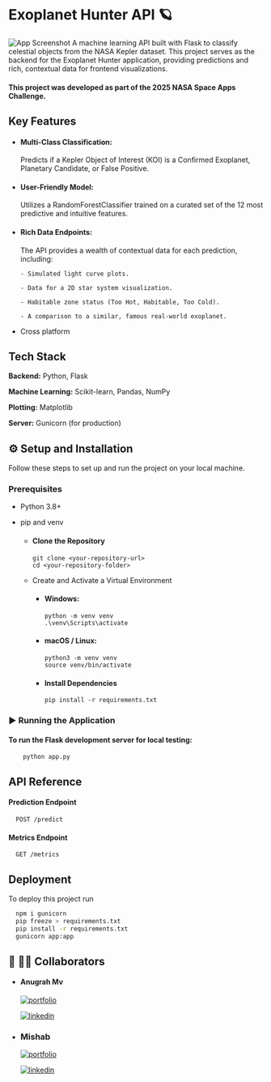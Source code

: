 
# Exoplanet Hunter API 🪐

![App Screenshot](https://ichef.bbci.co.uk/images/ic/480xn/p0m6nj30.jpg.webp)
A machine learning API built with Flask to classify celestial objects from the NASA Kepler dataset. This project serves as the backend for the Exoplanet Hunter application, providing predictions and rich, contextual data for frontend visualizations.

#### This project was developed as part of the 2025 NASA Space Apps Challenge.

## Key Features

- #### Multi-Class Classification: 
  Predicts if a   Kepler Object of Interest (KOI) is   a Confirmed Exoplanet, Planetary Candidate, or   False Positive.
- #### User-Friendly Model:
  Utilizes a RandomForestClassifier trained on a curated set of the 12 most predictive and intuitive features.
- #### Rich Data Endpoints:
  The API provides a wealth of contextual data for each prediction, including:

      - Simulated light curve plots.

      - Data for a 2D star system visualization.

      - Habitable zone status (Too Hot, Habitable, Too Cold).

      - A comparison to a similar, famous real-world exoplanet.
- Cross platform
## Tech Stack

**Backend:** Python, Flask

**Machine Learning:** Scikit-learn, Pandas, NumPy

**Plotting:** Matplotlib

**Server:** Gunicorn (for production)


## ⚙️ Setup and Installation
    
Follow these steps to set up and run the project on your local machine.

### Prerequisites
- Python 3.8+
- pip and venv

  - #### Clone the Repository
        git clone <your-repository-url>
        cd <your-repository-folder>
  -  Create and Activate a Virtual         Environment
      - #### Windows:
            python -m venv venv
            .\venv\Scripts\activate
      - #### macOS / Linux:
            python3 -m venv venv
            source venv/bin/activate
      - #### Install Dependencies
            pip install -r requirements.txt

### ▶️ Running the Application
   #### To run the Flask development server for local testing:
        python app.py
        




## API Reference

#### Prediction Endpoint

```http
  POST /predict
```


####  Metrics Endpoint

```http
  GET /metrics
```



## Deployment

To deploy this project run

```bash
  npm i gunicorn
  pip freeze > requirements.txt
  pip install -r requirements.txt
  gunicorn app:app
```


## 🔗 👨‍💻 Collaborators

- #### Anugrah Mv
  [![portfolio](https://img.shields.io/badge/my_portfolio-000?style=for-the-badge&logo=ko-fi&logoColor=white)](https://katherineoelsner.com/)

  [![linkedin](https://img.shields.io/badge/linkedin-0A66C2?style=for-the-badge&logo=linkedin&logoColor=white)](https://www.linkedin.com/)

- ### Mishab 
  [![portfolio](https://img.shields.io/badge/my_portfolio-000?style=for-the-badge&logo=ko-fi&logoColor=white)](https://github.com/mishab339/)

  [![linkedin](https://img.shields.io/badge/linkedin-0A66C2?style=for-the-badge&logo=linkedin&logoColor=white)](https://www.linkedin.com/in/muhammed-mishab-p-b1497b293/)
